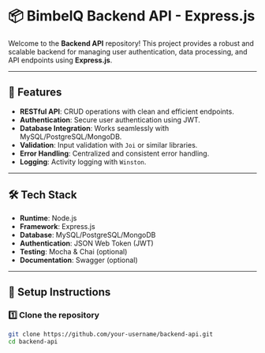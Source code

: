 # 📦 BimbelQ Backend API - Express.js

Welcome to the **Backend API** repository! This project provides a robust and scalable backend for managing user authentication, data processing, and API endpoints using **Express.js**.

---

## 🚀 Features

- **RESTful API**: CRUD operations with clean and efficient endpoints.
- **Authentication**: Secure user authentication using JWT.
- **Database Integration**: Works seamlessly with MySQL/PostgreSQL/MongoDB.
- **Validation**: Input validation with `Joi` or similar libraries.
- **Error Handling**: Centralized and consistent error handling.
- **Logging**: Activity logging with `Winston`.

---

## 🛠️ Tech Stack

- **Runtime**: Node.js
- **Framework**: Express.js
- **Database**: MySQL/PostgreSQL/MongoDB
- **Authentication**: JSON Web Token (JWT)
- **Testing**: Mocha & Chai (optional)
- **Documentation**: Swagger (optional)

---

## 🔧 Setup Instructions

### 1️⃣ Clone the repository
```bash
git clone https://github.com/your-username/backend-api.git
cd backend-api
